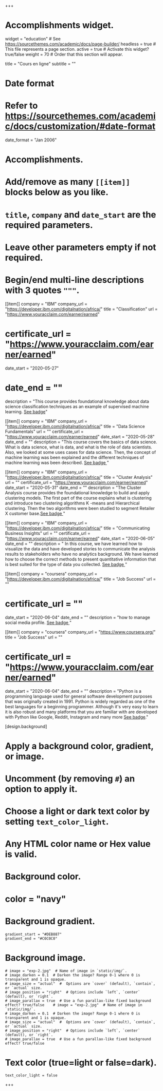 +++
# Accomplishments widget.
widget = "education"  # See https://sourcethemes.com/academic/docs/page-builder/
headless = true  # This file represents a page section.
active = true  # Activate this widget? true/false
weight = 70  # Order that this section will appear.

title = "Cours en ligne"
subtitle = ""

# Date format
#   Refer to https://sourcethemes.com/academic/docs/customization/#date-format
date_format = "Jan 2006"

# Accomplishments.
#   Add/remove as many `[[item]]` blocks below as you like.
#   `title`, `company` and `date_start` are the required parameters.
#   Leave other parameters empty if not required.
#   Begin/end multi-line descriptions with 3 quotes `"""`.

[[item]]
  company = "IBM"
  company_url = "https://developer.ibm.com/digitalnation/africa/"
  title = "Classification"
  url = "https://www.youracclaim.com/earner/earned"
#  certificate_url = "https://www.youracclaim.com/earner/earned"
  date_start = "2020-05-27"
#  date_end = ""
  description = "This course provides foundational knowledge about data science classification techniques as an example of supervised machine learning. [See badge](https://www.youracclaim.com/earner/earned)"

[[item]]
  company = "IBM"
  company_url = "https://developer.ibm.com/digitalnation/africa/"
  title = "Data Science Fundamentals"
  url = ""
  certificate_url = "https://www.youracclaim.com/earner/earned"
  date_start = "2020-05-28"
  date_end = ""
  description = "This course covers the basics of data science. What is data science, what is data, and what is the role of data scientists. Also, we looked at some uses cases for data science. Then,  the concept of machine learning was been explained and the different techniques of machine learning was been described. [See badge ](https://www.youracclaim.com/earner/earned)"
  
[[item]]
  company = "IBM"
  company_url = "https://developer.ibm.com/digitalnation/africa/"
  title = "Cluster Analysis"
  url = ""
  certificate_url = "https://www.youracclaim.com/earner/earned"
  date_start = "2020-05-31"
  date_end = ""
  description = "The Cluster Analysis course provides the foundational knowledge to build and apply clustering models. The first part of the course explains what is clustering and introduce two clustering algorithms K -means and Hierarchical clustering. Then the two algorithms were been studied to segment Retailer X customer base.[See badge ](https://www.youracclaim.com/earner/earned)"
  
[[item]]
  company = "IBM"
  company_url = "https://developer.ibm.com/digitalnation/africa/"
  title = "Communicating Business Insights"
  url = ""
  certificate_url = "https://www.youracclaim.com/earner/earned"
  date_start = "2020-06-05"
  date_end = ""
  description =  " In this course, we have learned how to visualize the data and have developed stories to communicate the analysis results to stakeholders who have no analytics background. We have learned how to choose the correct methods to present quantitative information that is best suited for the type of data you collected. [See badge ](https://www.youracclaim.com/earner/earned)"

[[item]]
  company = "coursera"
  company_url = "https://developer.ibm.com/digitalnation/africa/"
  title = "Job Success"
  url = ""
#  certificate_url = ""
  date_start = "2020-06-04"
  date_end = ""
  description = "how to manage social media profile. [See badge ](https://d3c33hcgiwev3.cloudfront.net/_56c3004cca46daacbf1a990ed82d93b4_Criteria-Peer-Review-Assignment.pdf?Expires=1591574400&Signature=YivspLu6aECQ--MvzvxoAThv~uWlIBgwld0bT425YzotrzQcvO1XXAudsVHWf1lRzJ6thb4R-1Iq5N-ObwArKCYsa~THIGKZi~qZagg~3WS~tlQfr4t1tNxw9NsNM~lXFZurNn7oJ3ecTCQN8quMTaLLfZancB6Flo8RJ~KStjY_&Key-Pair-Id=APKAJLTNE6QMUY6HBC5A)"
  
[[item]]
  company = "coursera"
  company_url = "https://www.coursera.org/"
  title = "Job Success"
  url = ""
#  certificate_url = "https://www.youracclaim.com/earner/earned"
  date_start = "2020-06-04"
  date_end = ""
  description = "Python is a programming language used for general software development purposes that was originally created in 1991. Python is widely regarded as one of the best languages for a beginning programmer. Although it's very easy to learn it is also robust and many platforms that you are familiar with are developed with Python like Google, Reddit, Instagram and many more [See badge](https://www.youracclaim.com/earner/earned)."
  
  
  [design.background]
  # Apply a background color, gradient, or image.
  # Uncomment (by removing `#`) an option to apply it.
  # Choose a light or dark text color by setting `text_color_light`.
  # Any HTML color name or Hex value is valid.

  # Background color.
  # color = "navy"
  

  
  # Background gradient.
    gradient_start = "#DEB887"
    gradient_end = "#C0C0C0"
  
  # Background image.
    # image = "exp-2.jpg"  # Name of image in `static/img/`.
    # image_darken = 0.1  # Darken the image? Range 0-1 where 0 is transparent and 1 is opaque.
    # image_size = "actual"  #  Options are `cover` (default), `contain`, or `actual` size.
    # image_position = "right"  # Options include `left`, `center` (default), or `right`.
    # image_parallax = true  # Use a fun parallax-like fixed background effect? true/false    # image = "exp-2.jpg"  # Name of image in `static/img/`.
    # image_darken = 0.1  # Darken the image? Range 0-1 where 0 is transparent and 1 is opaque.
    # image_size = "actual"  #  Options are `cover` (default), `contain`, or `actual` size.
    # image_position = "right"  # Options include `left`, `center` (default), or `right`.
    # image_parallax = true  # Use a fun parallax-like fixed background effect? true/false


  # Text color (true=light or false=dark).
    text_color_light = false

+++

